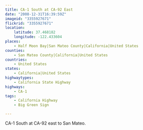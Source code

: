 ```yaml
---
title: CA-1 South at CA-92 East
date: "2008-12-31T16:39:59Z"
imageid: "3355927671"
flickrid: "3355927671"
location:
    latitude: 37.468182
    longitude: -122.433604
places:
    - Half Moon Bay|San Mateo County|California|United States
counties:
    - San Mateo County|California|United States
countries:
    - United States
states:
    - California|United States
highwaytypes:
    - California State Highway
highways:
    - CA-1
tags:
    - California Highway
    - Big Green Sign

---
```

CA-1 South at CA-92 east to San Mateo.